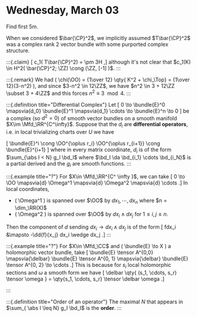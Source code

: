 # Wednesday, March 03

Find first 5m.

When we considered $\bar{\CP}^2$, we implicitly assumed $T\bar{\CP}^2$ was a complex rank 2 vector bundle with some purported complex structure.


:::{.claim}
\[
c_1( T\bar{\CP}^2) = \pm 3H
,\]
although it's not clear that $c_1(K) \in H^2( \bar{\CP}^2; \ZZ) \cong (\ZZ, [-1] )$.
:::


:::{.remark}
We had \( \chi(\OO) = {1\over 12} \qty{ K^2 + \chi_\Top} = {1\over 12}(3-n^2) \), and since $3-n^2 \in 12\ZZ$, we have $n^2 \in 3 + 12\ZZ \subset 3 + 4\ZZ$ and this forces $n^2 \equiv 3 \mod 4$.
:::

:::{.definition title="Differential Complex"}
Let 
\[
0 \to \bundle{E}^0 \mapsvia{d_0} \bundle{E}^1 \mapsvia{d_1} \cdots \to \bundle{E}^n \to 0
\]
be a complex (so $d^2 = 0$) of smooth vector bundles on a smooth manifold $X\im \Mfd_\RR^{C^\infty}$.
Suppose that the $d_i$ are **differential operators**, i.e. in local trivializing charts over $U$ we have 

\[
\bundle{E}^i \cong \OO^{\oplus r_i} \OO^{\oplus r_{i+1}} \cong \bundle{E}^{i+1}
\]
where in every matrix coordinate, $d_i$ is of the form $\sum_{\abs I < N} g_I \bd_I$ where $\bd_I \da \bd_{i_1} \cdots \bd_{i_N}$ is a partial derived and the $g_I$ are smooth functions.
:::

:::{.example title="?"}
For $X\in \Mfd_\RR^{C^ \infty }$, we can take 
\[
0 \to \OO \mapsvia{d} \Omega^1 \mapsvia{d} \Omega^2 \mapsvia{d} \cdots
.\]
In local coordinates, 

- \( \Omega^1 \) is spanned over $\OO$ by $dx_1, \cdots, dx_n$ where $n = \dim_\RR(X)$
- \( \Omega^2 \) is spanned over $\OO$ by $dx_i \wedge dx_j$ for $1\leq i, j \leq n$.

Then the component of $d$ sending $dx_i \to dx_i \wedge dx_j$ is of the form
\[
fdx_i &\mapsto -\dd{f}{x_j} dx_i \wedge dx_j
.\]
:::

:::{.example title="?"}
For $X\in \Mfd_\CC$ and \( \bundle{E} \to X \) a holomorphic vector bundle, take
\[
\bundle{E} \tensor A^{0,0} \mapsvia{\delbar} \bundle{E} \tensor A^{0, 1} \mapsvia{\delbar} \bundle{E} \tensor A^{0, 2} \to \cdots
.\]
This is because for $s_i$ local holomorphic sections and $\omega$ a smooth form we have
\[
\delbar \qty{ (s_1, \cdots, s_r) \tensor \omega } = \qty{s_1, \cdots, s_r} \tensor \delbar \omega
.\]


:::


:::{.definition title="Order of an operator"}
The maximal $N$ that appears in $\sum_{ \abs I \leq N} g_I \bd_I$ is the **order**.
:::






